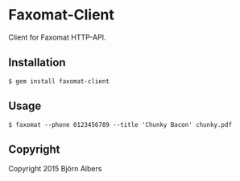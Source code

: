 # Faxomat-Client

Client for Faxomat HTTP-API.

## Installation

    $ gem install faxomat-client

## Usage

    $ faxomat --phone 0123456789 --title 'Chunky Bacon' chunky.pdf

## Copyright

Copyright 2015 Björn Albers
